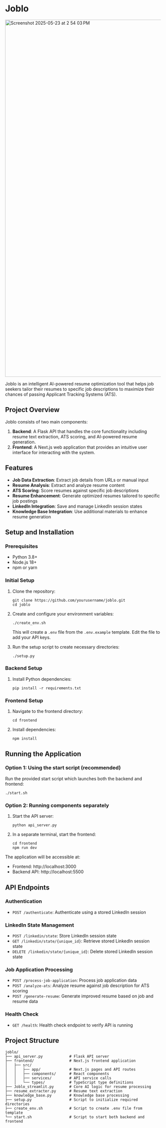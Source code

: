 # Joblo

<img width="1155" alt="Screenshot 2025-05-23 at 2 54 03 PM" src="https://github.com/user-attachments/assets/23075804-7f43-4fa7-908c-3a4285455050" />

Joblo is an intelligent AI-powered resume optimization tool that helps job seekers tailor their resumes to specific job descriptions to maximize their chances of passing Applicant Tracking Systems (ATS).

## Project Overview

Joblo consists of two main components:
1. **Backend**: A Flask API that handles the core functionality including resume text extraction, ATS scoring, and AI-powered resume generation.
2. **Frontend**: A Next.js web application that provides an intuitive user interface for interacting with the system.

## Features

- **Job Data Extraction**: Extract job details from URLs or manual input
- **Resume Analysis**: Extract and analyze resume content 
- **ATS Scoring**: Score resumes against specific job descriptions
- **Resume Enhancement**: Generate optimized resumes tailored to specific job postings
- **LinkedIn Integration**: Save and manage LinkedIn session states
- **Knowledge Base Integration**: Use additional materials to enhance resume generation

## Setup and Installation

### Prerequisites

- Python 3.8+
- Node.js 18+
- npm or yarn

### Initial Setup

1. Clone the repository:
   ```
   git clone https://github.com/yourusername/joblo.git
   cd joblo
   ```

2. Create and configure your environment variables:
   ```
   ./create_env.sh
   ```
   This will create a `.env` file from the `.env.example` template. Edit the file to add your API keys.

3. Run the setup script to create necessary directories:
   ```
   ./setup.py
   ```

### Backend Setup

1. Install Python dependencies:
   ```
   pip install -r requirements.txt
   ```

### Frontend Setup

1. Navigate to the frontend directory:
   ```
   cd frontend
   ```

2. Install dependencies:
   ```
   npm install
   ```

## Running the Application

### Option 1: Using the start script (recommended)

Run the provided start script which launches both the backend and frontend:

```
./start.sh
```

### Option 2: Running components separately

1. Start the API server:
   ```
   python api_server.py
   ```

2. In a separate terminal, start the frontend:
   ```
   cd frontend
   npm run dev
   ```

The application will be accessible at:
- Frontend: http://localhost:3000
- Backend API: http://localhost:5500

## API Endpoints

### Authentication
- `POST /authenticate`: Authenticate using a stored LinkedIn session

### LinkedIn State Management
- `POST /linkedin/state`: Store LinkedIn session state
- `GET /linkedin/state/{unique_id}`: Retrieve stored LinkedIn session state
- `DELETE /linkedin/state/{unique_id}`: Delete stored LinkedIn session state

### Job Application Processing
- `POST /process-job-application`: Process job application data
- `POST /analyze-ats`: Analyze resume against job description for ATS scoring
- `POST /generate-resume`: Generate improved resume based on job and resume data

### Health Check
- `GET /health`: Health check endpoint to verify API is running

## Project Structure

```
joblo/
├── api_server.py            # Flask API server
├── frontend/                # Next.js frontend application
│   ├── src/
│   │   ├── app/             # Next.js pages and API routes
│   │   ├── components/      # React components
│   │   ├── services/        # API service calls
│   │   └── types/           # TypeScript type definitions
├── Joblo_streamlit.py       # Core AI logic for resume processing
├── resume_extracter.py      # Resume text extraction
├── knowledge_base.py        # Knowledge base processing
├── setup.py                 # Script to initialize required directories
├── create_env.sh            # Script to create .env file from template
└── start.sh                 # Script to start both backend and frontend
```
